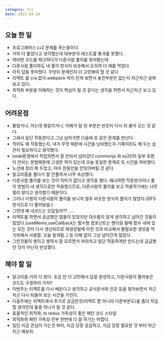 ```yaml
---
category: til
date: 2022-03-24
---
```


## 오늘 한 일

- 프로그래머스 Lv2 문제를 푸는중이다.
- 거의 다 풀었다고 생각했는데 대부분의 테스트를 통과를 못했다.
- 여러번 코드를 체크하다가 다른사람 풀이를 찾아봤는데
- 다른사람 풀이와도 내 풀이 방식이 비슷해서 오히려 더 애를 먹었다.
- 아직 답을 못마췄다. 무엇이 문제인지 더 고민해야 할 것 같다
- 리엑트 를 cra 없이 webpack 까지 만져 보면서 놓친부분은 없는지 차근차근 살펴보고 있다.
- 최적화 부분을 이해하는 것이 핵심이 될 것 같다는 생각을 하면서 차근차근 보고 있다.

## 어려운점

- 몰랐거나, 아는데 헷갈리거나, 이해가 덜 된 부분은 반듯이 다시 되 돌아 오는 것 같다.
- 그래서 일단 작동한다고 그냥 넘어가면 다음에 또 같은 문제를 만난다.
- 적어도 왜 작동했는지, 내가 무엇 때문에 시간을 낭비했는지 기록이라도 해 두는 습관이 필요하다고 생각했다.
- node환경에서 작업하면서 잘 안되서 넘어갔다 commonjs 와 es2015 일부 호환이 안되는 문법때문에 고생한 적이 있는데 오늘 동일한 문제로 또 시간을 허비했다.
- 노션에 정리 해 두었고, 아마 한동안을 안잊어버릴 것 같다.
- 알고리즘을 풀다가 잘 안풀려서 너무 속상했다.
- 다른사람 풀이를 보는 것이 의미가 없다고 생각을 했다. 왜냐하면 작동방식이나 풀이 방법이 내 생각으로만 적용했으므로, 다른사람의 풀이를 보고 적용하기에는 너무 멀리 왔다고 생각했기 때문이다.
- 그러나 다행히 다른사람의 풀이를 보니까 얼추 비슷한 방식의 풀이가 많았다.(DFS 방식으로 다 풀어놨음.)
- 그런데 왜 내코드는 오답일까?? .....
- 리엑트를 하면서 궁금했던 점들이 있었지만 대수롭지 않게 생각하고 넘어간 것들이 많았다.(useMemo,useCallback는 함수형 컴포넌트는 랜더링 될때 함수 내에 있는 모든 것이 다시 생선되므로 재생성될때 이전 것과 비교해서 불필요한 생성을 막기위해서 사용함. 오늘 알게됨..) 등 이해 없이 그냥 넘어간게 많았다.
- 그런것들이 쌓이고 쌓여서 잘 모르면서 따라치고 일단 작동하게만 만드는데 급급했던 것이 아닌지 반성했다.

## 해야 할 일

- 알고리즘 거의 다 왔다. 조금 만 더 고민해서 답을 완성하고, 다른사람이 풀어놓은 코드도 구경하러 가자!!
- 이번주는 리엑트를 다시 배운다고 생각하고 공식문서와 인강 등을 찾아보면서 차근차근 다시 되돌아 보는 시간을 가진다.
- 다음주에는 리엑트에서 추가로 궁금한것(리엑트 뿐 아니라 다른부분도)을 좀더 학습 할 생각인데 둘중 하나가 될 것 같다.
- 효율적인 최적화, ts redux 가독성이 좋은 패턴 코드 스타일
- 최적화와 패턴 가독성 전부 한번에 다 잘 하기는 어렵다.
- 일단 지금 관심이 가는것 부터, 지금 당장 궁금하고, 지금 당장 필요한 것 부터 차근차근 해보자.
